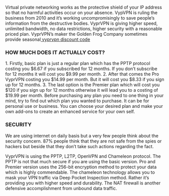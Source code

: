 Virtual private networking works as the protective shield of your IP address so that no harmful activities occur on your absence. VypVPN is ruling the business from 2010 and it’s working uncompromisingly to save people’s information from the destructive bodies. VyprVPN is giving higher speed, unlimited bandwidth, no data restrictions, higher security with a reasonable priced plan. VyprVPN’s maker the Golden Frog Company sometimes provide seasonal<a href="https://vpnlover.com/vyprvpn-coupon-code/"> vyprvpn discount code</a>
<h3>HOW MUCH DOES IT ACTUALLY COST?</h3>
1. Firstly, basic plan is just a regular plan which has the PPTP protocol costing you $6.67 if you subscribed for 12 months. If you don’t subscribe for 12 months it will cost you $9.99 per month.
2. After that comes the Pro VyprVPN costing you $14.99 per month. But it will cost you $8.33 if you sign up for 12 months.
3. The last option is the Premier plan which will cost you $120 if you sign up for 12 months otherwise it will lead you to a costing of $19.99 per month.
Before purchasing any plan you need to one thing in your mind, try to find out which plan you wanted to purchase. It can be for personal use or business. You can choose your desired plan and make your own add-ons to create an enhanced service for your own self.
<h3>SECURITY</h3>
We are using internet on daily basis but a very few people think about the security concern. 87% people think that they are not safe from the spies or hackers but beside that they don’t take such actions regarding the fact.

VyprVPN is using the PPTP, L2TP, OpenVPN and Chameleon protocol. The PPTP is not that much secure if you are using the basic version. Pro and Premier version uses the 256-bit encryption method to protect your data which is highly commendable. The chameleon technology allows you to mask your VPN traffic via Deep Pocket Inspection method. Rather it’s providing you with higher speed and durability. The NAT firewall is another defensive accomplishment from unbound data traffic.
